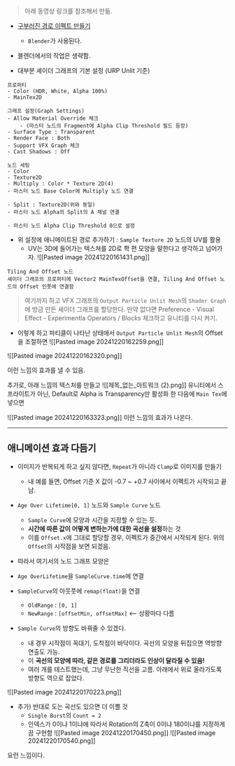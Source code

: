 > 아래 동영상 링크를 참조해서 만듦. 
- [구부러진 경로 이펙트 만들기](https://www.youtube.com/watch?v=SrvXsYxbgC4&list=PLpPd_BKEUoYhN8CiOoNLTSVh-7U5yjg3n&index=62)
	- `Blender`가 사용된다.

- 블렌더에서의 작업은 생략함.

- 대부분 셰이더 그래프의 기본 설정 (URP Unlit 기준)
```
프로퍼티
- Color (HDR, White, Alpha 100%)
- MainTex2D

그래프 설정(Graph Settings)
- Allow Material Override 체크 
	- (마스터 노드의 Fragment에 Alpha Clip Threshold 필드 등장)
- Surface Type : Transparent
- Render Face : Both
- Support VFX Graph 체크
- Cast Shadows : Off 

노드 세팅
- Color
- Texture2D
- Multiply : Color * Texture 2D(4)
- 마스터 노드 Base Color에 Multiply 노드 연결

- Split : Texture2D(위와 동일)
- 마스터 노드 Alpha의 Split의 A 채널 연결

- 마스터 노드 Alpha Clip Threshold 0으로 설정
```

- 위 설정에 애니메이트된 경로 추가하기 : `Sample Texture 2D` 노드의 UV를 활용
	- UV는 3D에 들어가는 텍스쳐를 2D로 쫙 편 모양을 말한다고 생각하고 넘어가자.
![[Pasted image 20241220161431.png]]

```
Tiling And Offset 노드
셰이더 그래프의 프로퍼티에 Vector2 MainTexOffset을 연결, Tiling And Offset 노드의 Offset 인풋에 연결함
```
> 여기까지 하고 VFX 그래프의 `Output Particle Unlit Mesh`의 `Shader Graph`에 방금 만든 셰이더 그래프를 할당한다.
> 만약 없다면 Preference - Visual Effect - Experimentla Operators / Blocks 체크하고 유니티를 다시 켜기.

- 이렇게 하고 파티클이 나타난 상태에서 `Output Particle Unlit Mesh`의 Offset을 조절하면
![[Pasted image 20241220162259.png]]

![[Pasted image 20241220162320.png]]

이런 느낌의 효과를 낼 수 있음. 

추가로, 아래 느낌의 텍스처를 만들고
![[제목_없는_아트워크 (2).png]]
유니티에서 스프라이트가 아닌, Default로 Alpha is Transparency만 활성화 한 다음에 `Main Tex`에 넣으면

![[Pasted image 20241220163323.png]]
이런 느낌의 효과가 나온다.


---
## 애니메이션 효과 다듬기
- 이미지가 반복되게 하고 싶지 않다면, `Repeat`가 아니라 `Clamp`로 이미지를 만들기
	- 내 예를 들면, Offset 기준 X 값이 -0.7 ~ +0.7 사이에서 이펙트가 시작되고 끝남. 

- `Age Over Lifetime[0, 1]` 노드와 `Sample Curve` 노드
	- `Sample Curve`에 모양과 시간을 지정할 수 있는 듯. 
	- **시간에 따른 값이 어떻게 변하는가에 대한 곡선을 설정**하는 것
	- 이를 `Offset.x`에 그대로 할당할 경우, 이펙트가 중간에서 시작되게 된다. 위의 `Offset`의 시작점을 보면 되겠음.

- 따라서 여기서의 노드 그래프 모양은
- `Age OverLifetime`을 `SampleCurve.time`에 연결
- `SampleCurve`의 아웃풋에 `remap(float)`을 연결
	- `OldRange` : `[0, 1]`
	- `NewRange` : `[offsetMin, offsetMax]` <-- 상황마다 다름
- `Sample Curve`의 방향도 바꿔줄 수 있겠다.
	- 내 경우 시작점이 꼭대기, 도착점이 바닥이다. 곡선의 모양을 뒤집으면 역방향 연출도 가능.
	- 이 **곡선의 모양에 따라, 같은 경로를 그리더라도 인상이 달라질 수 있음!**
	- 여러 개를 테스트했는데, 그냥 무난한 직선을 고름. 아래에서 위로 올라가도록 방향도 역으로 잡았다.

![[Pasted image 20241220170223.png]]


- 추가) 반대로 도는 곡선도 있으면 더 이쁠 것
	- `Single Burst`의 `Count = 2`
	- 인덱스가 0이냐 1이냐에 따라서 Rotation의 Z축이 0이냐 180이냐를 지정하게끔 구현함
![[Pasted image 20241220170450.png]]
![[Pasted image 20241220170540.png]]

요런 느낌이다.

